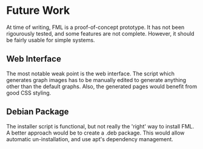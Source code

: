 Future Work
===========

At time of writing, FML is a proof-of-concept prototype.  It has not 
been rigourously tested, and some features are not complete. However,
it should be fairly usable for simple systems.  


Web Interface
-------------
The most notable weak point is the web interface. The script which 
generates graph images has to be manually edited to generate anything 
other than the default graphs.  Also, the generated pages would 
benefit from good CSS styling.


Debian Package
--------------

The installer script is functional, but not really the 'right' way to 
install FML. A better approach would be to create a .deb package. This
would allow automatic un-installation, and use apt's dependency 
management.




